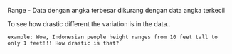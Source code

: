 Range - Data dengan angka terbesar dikurang dengan data angka terkecil

To see how drastic different the variation is in the data.. 

	example: Wow, Indonesian people height ranges from 10 feet tall to only 1 feet!!! How drastic is that?
